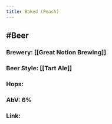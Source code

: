 ```yaml
---
title: Baked (Peach)
---
```


## #Beer
### Brewery: [[Great Notion Brewing]]

### Beer Style: [[Tart Ale]]

### Hops:

### AbV: 6%

### Link: 
